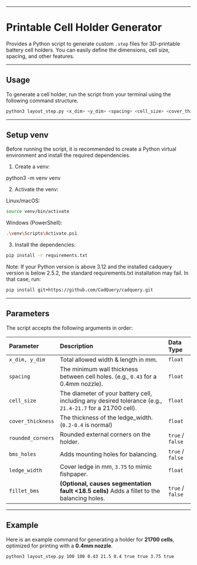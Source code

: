 -----

# Printable Cell Holder Generator

Provides a Python script to generate custom `.step` files for 3D-printable battery cell holders. You can easily define the dimensions, cell size, spacing, and other features.

-----

## Usage

To generate a cell holder, run the script from your terminal using the following command structure.

```bash
python3 layout_step.py <x_dim> <y_dim> <spacing> <cell_size> <cover_thickness> <rounded_corners> <bms_holes> <ledge_width> [fillet_bms]
```

-----

## Setup venv

Before running the script, it is recommended to create a Python virtual environment and install the required dependencies.

1. Create a venv:

python3 -m venv venv

2. Activate the venv:

Linux/macOS:
```bash
source venv/bin/activate
```

Windows (PowerShell):
```bash
.\venv\Scripts\Activate.ps1
```

3. Install the dependencies:
```bash
pip install -r requirements.txt
```

Note: If your Python version is above 3.12 and the installed cadquery version is below 2.5.2, the standard requirements.txt installation may fail. In that case, run:
```bash
pip install git+https://github.com/CadQuery/cadquery.git
```
-----

## Parameters

The script accepts the following arguments in order:

| Parameter | Description | Data Type |
| :--- | :--- | :--- |
| `x_dim, y_dim` | Total allowed width & length in mm. | `float` |
| `spacing` | The minimum wall thickness between cell holes. (e.g., `0.43` for a 0.4mm nozzle). | `float` |
| `cell_size` | The diameter of your battery cell, including any desired tolerance (e.g., `21.4-21.7` for a 21700 cell). | `float` |
| `cover_thickness`| The thickness of the ledge_width. (`0.2-0.4` is normal) | `float` |
| `rounded_corners`| Rounded external corners on the holder. | `true` / `false` |
| `bms_holes` | Adds mounting holes for balancing. | `true` / `false` |
| `ledge_width` | Cover ledge in mm, `3.75` to mimic fishpaper. | `float` |
| `fillet_bms` | **(Optional, causes segmentation fault <18.5 cells)** Adds a fillet to the balancing holes. | `true` / `false` |

-----

## Example

Here is an example command for generating a holder for **21700 cells**, optimized for printing with a **0.4mm nozzle**.

```bash
python3 layout_step.py 100 100 0.43 21.5 0.4 true true 3.75 true
```
